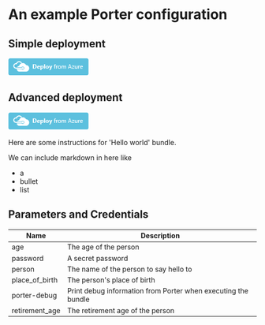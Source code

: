 # An example Porter configuration

## Simple deployment

<a href="https://portal.azure.com/#create/Microsoft.Template/uri/https%3A%2F%2Fraw.githubusercontent.com%2Fendjin%2FCNAB.Quickstarts%2Fpr-test%2Fporter%2Fhello-world%2Fazuredeploy-simple.json" target="_blank"><img src="https://raw.githubusercontent.com/endjin/CNAB.Quickstarts/master/images/Deploy-from-Azure.png"/></a>

## Advanced deployment

<a href="https://portal.azure.com/#create/Microsoft.Template/uri/https%3A%2F%2Fraw.githubusercontent.com%2Fendjin%2FCNAB.Quickstarts%2Fpr-test%2Fporter%2Fhello-world%2Fazuredeploy-advanced.json" target="_blank"><img src="https://raw.githubusercontent.com/endjin/CNAB.Quickstarts/master/images/Deploy-from-Azure.png"/></a>

Here are some instructions for 'Hello world' bundle.

We can include markdown in here like
- a 
- bullet
- list

## Parameters and Credentials

 | Name | Description | 
 | --- | --- | 
 | age | The age of the person
password | A secret password
person | The name of the person to say hello to
place_of_birth | The person's place of birth
porter-debug | Print debug information from Porter when executing the bundle
retirement_age | The retirement age of the person | 
